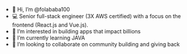 - 👋 Hi, I’m @folababa100
- 💻 Senior full-stack engineer (3X AWS certified) with a focus on the frontend (React.js and Vue.js).
- 👀 I’m interested in building apps that impact billions
- 🌱 I’m currently learning JAVA
- 💞️ I’m looking to collaborate on community building and giving back
